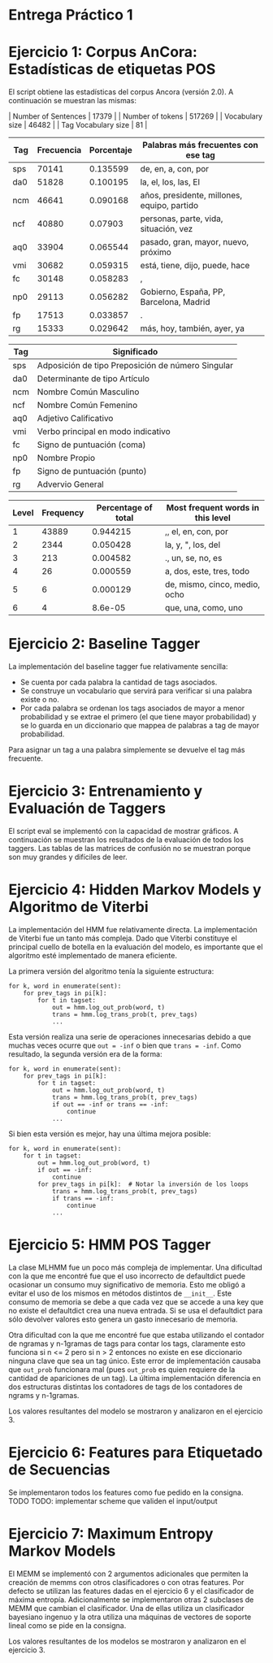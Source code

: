 # Entrega Práctico 1

# Ejercicio 1: Corpus AnCora: Estadísticas de etiquetas POS

El script obtiene las estadísticas del corpus Ancora (versión 2.0).
A continuación se muestran las mismas:


| Number of Sentences |  17379 |
| Number of tokens    | 517269 |
| Vocabulary size     |  46482 |
| Tag Vocabulary size |     81 |


| Tag | Frecuencia | Porcentaje | Palabras más frecuentes con ese tag         |
|-----|------------|------------|---------------------------------------------|
| sps |      70141 |   0.135599 | de, en, a, con, por                         |
| da0 |      51828 |   0.100195 | la, el, los, las, El                        |
| ncm |      46641 |   0.090168 | años, presidente, millones, equipo, partido |
| ncf |      40880 |    0.07903 | personas, parte, vida, situación, vez       |
| aq0 |      33904 |   0.065544 | pasado, gran, mayor, nuevo, próximo         |
| vmi |      30682 |   0.059315 | está, tiene, dijo, puede, hace              |
| fc  |      30148 |   0.058283 | ,                                           |
| np0 |      29113 |   0.056282 | Gobierno, España, PP, Barcelona, Madrid     |
| fp  |      17513 |   0.033857 | .                                           |
| rg  |      15333 |   0.029642 | más, hoy, también, ayer, ya                 |


 | Tag | Significado                                       |
 |-----|---------------------------------------------------|
 | sps | Adposición de tipo Preposición de número Singular |
 | da0 | Determinante de tipo Artículo                     |
 | ncm | Nombre Común Masculino                            |
 | ncf | Nombre Común Femenino                             |
 | aq0 | Adjetivo Calificativo                             |
 | vmi | Verbo principal en modo indicativo                |
 | fc  | Signo de puntuación (coma)                        |
 | np0 | Nombre Propio                                     |
 | fp  | Signo de puntuación (punto)                       |
 | rg  | Advervio General                                  |


| Level | Frequency | Percentage of total | Most frequent words in this level |
|-------|-----------|---------------------|-----------------------------------|
|     1 |     43889 |            0.944215 | ,, el, en, con, por               |
|     2 |      2344 |            0.050428 | la, y, ", los, del                |
|     3 |       213 |            0.004582 | ., un, se, no, es                 |
|     4 |        26 |            0.000559 | a, dos, este, tres, todo          |
|     5 |         6 |            0.000129 | de, mismo, cinco, medio, ocho     |
|     6 |         4 |             8.6e-05 | que, una, como, uno               |


# Ejercicio 2: Baseline Tagger

La implementación del baseline tagger fue relativamente sencilla:

  - Se cuenta por cada palabra la cantidad de tags asociados.
  - Se construye un vocabulario que servirá para verificar si una palabra existe
    o no.
  - Por cada palabra se ordenan los tags asociados de mayor a menor probabilidad
    y se extrae el primero (el que tiene mayor probabilidad) y se lo guarda en
    un diccionario que mappea de palabras a tag de mayor probabilidad.

Para asignar un tag a una palabra simplemente se devuelve el tag más frecuente.

# Ejercicio 3: Entrenamiento y Evaluación de Taggers

El script eval se implementó con la capacidad de mostrar gráficos. A
continuación se muestran los resultados de la evaluación de todos los taggers.
Las tablas de las matrices de confusión no se muestran porque son muy grandes y
difíciles de leer.


# Ejercicio 4: Hidden Markov Models y Algoritmo de Viterbi

La implementación del HMM fue relativamente directa. La implementación de
Viterbi fue un tanto más compleja. Dado que Viterbi constituye el principal
cuello de botella en la evaluación del modelo, es importante que el algoritmo
esté implementado de manera eficiente.

La primera versión del algoritmo tenía la siguiente estructura: 

```
for k, word in enumerate(sent):
    for prev_tags in pi[k]:
        for t in tagset:
            out = hmm.log_out_prob(word, t)
            trans = hmm.log_trans_prob(t, prev_tags)
            ...
```
Esta versión realiza una serie de operaciones innecesarias debido a que muchas
veces ocurre que `out = -inf` o bien que `trans = -inf`.
Como resultado, la segunda versión era de la forma:
```
for k, word in enumerate(sent):
    for prev_tags in pi[k]:
        for t in tagset:
            out = hmm.log_out_prob(word, t)
            trans = hmm.log_trans_prob(t, prev_tags)
            if out == -inf or trans == -inf:
                continue
            ...
```
Si bien esta versión es mejor, hay una última mejora posible:
```
for k, word in enumerate(sent):
    for t in tagset:
        out = hmm.log_out_prob(word, t)
        if out == -inf:
            continue
        for prev_tags in pi[k]:  # Notar la inversión de los loops
            trans = hmm.log_trans_prob(t, prev_tags)
            if trans == -inf:
                continue
            ...
```


# Ejercicio 5: HMM POS Tagger

La clase MLHMM fue un poco más compleja de implementar. Una dificultad con la
que me encontré fue que el uso incorrecto de defaultdict puede ocasionar un
consumo muy significativo de memoria. Esto me obligó a evitar el uso de los
mismos en métodos distintos de `__init__`. Este consumo de memoria se debe a que
cada vez que se accede a una key que no existe el defaultdict crea una nueva
entrada. Si se usa el defaultdict para sólo devolver valores esto genera un
gasto innecesario de memoria.

Otra dificultad con la que me encontré fue que estaba utilizando el contador de
ngramas y n-1gramas de tags para contar los tags, claramente esto funciona si n
<= 2 pero si n > 2 entonces no existe en ese diccionario ninguna clave que sea
un tag único. Este error de implementación causaba que `out_prob` funcionara mal
(pues `out_prob` es quien requiere de la cantidad de apariciones de un tag).
La última implementación diferencia en dos estructuras distintas los contadores
de tags de los contadores de ngrams y n-1gramas.

Los valores resultantes del modelo se mostraron y analizaron en el ejercicio 3.

# Ejercicio 6: Features para Etiquetado de Secuencias

Se implementaron todos los features como fue pedido en la consigna.
TODO TODO: implementar scheme que validen el input/output

# Ejercicio 7: Maximum Entropy Markov Models

El MEMM se implementó con 2 argumentos adicionales que permiten la creación de
memms con otros clasificadores o con otras features. Por defecto se utilizan las
features dadas en el ejercicio 6 y el clasificador de máxima entropía.
Adicionalmente se implementaron otras 2 subclases de MEMM que cambian el
clasificador. Una de ellas utiliza un clasificador bayesiano ingenuo y la otra
utiliza una máquinas de vectores de soporte lineal como se pide en la consigna.

Los valores resultantes de los modelos se mostraron y analizaron en el ejercicio 3.
